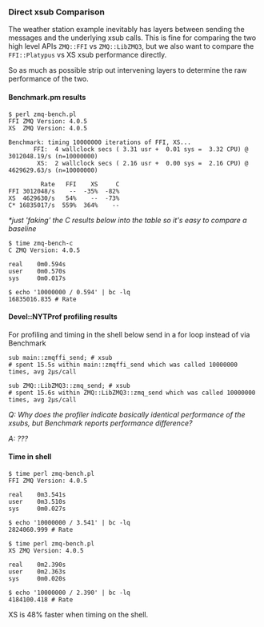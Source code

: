 ### Direct xsub Comparison ###

The weather station example inevitably has layers between sending the messages
and the underlying xsub calls. This is fine for comparing the two high level
APIs `ZMQ::FFI` vs `ZMQ::LibZMQ3`, but we also want to compare the
`FFI::Platypus` vs XS xsub performance directly.

So as much as possible strip out intervening layers to determine the raw
performance of the two.

#### Benchmark.pm results ####

    $ perl zmq-bench.pl
    FFI ZMQ Version: 4.0.5
    XS  ZMQ Version: 4.0.5

    Benchmark: timing 10000000 iterations of FFI, XS...
           FFI:  4 wallclock secs ( 3.31 usr +  0.01 sys =  3.32 CPU) @ 3012048.19/s (n=10000000)
            XS:  2 wallclock secs ( 2.16 usr +  0.00 sys =  2.16 CPU) @ 4629629.63/s (n=10000000)

             Rate   FFI    XS     C
    FFI 3012048/s    --  -35%  -82%
    XS  4629630/s   54%    --  -73%
    C* 16835017/s  559%  364%    --

_*just 'faking' the C results below into the table so it's easy to compare a baseline_

    $ time zmq-bench-c
    C ZMQ Version: 4.0.5

    real    0m0.594s
    user    0m0.570s
    sys     0m0.017s

    $ echo '10000000 / 0.594' | bc -lq
    16835016.835 # Rate


#### Devel::NYTProf profiling results ####

For profiling and timing in the shell below send in a for loop instead of via
Benchmark


    sub main::zmqffi_send; # xsub
    # spent 15.5s within main::zmqffi_send which was called 10000000 times, avg 2µs/call

    sub ZMQ::LibZMQ3::zmq_send; # xsub
    # spent 15.6s within ZMQ::LibZMQ3::zmq_send which was called 10000000 times, avg 2µs/call


_Q: Why does the profiler indicate basically identical performance of the xsubs,
but Benchmark reports performance difference?_

_A: ???_


#### Time in shell ####

    $ time perl zmq-bench.pl
    FFI ZMQ Version: 4.0.5

    real    0m3.541s
    user    0m3.510s
    sys     0m0.027s

    $ echo '10000000 / 3.541' | bc -lq
    2824060.999 # Rate

    $ time perl zmq-bench.pl
    XS ZMQ Version: 4.0.5

    real    0m2.390s
    user    0m2.363s
    sys     0m0.020s

    $ echo '10000000 / 2.390' | bc -lq
    4184100.418 # Rate

XS is 48% faster when timing on the shell.
